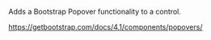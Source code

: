 Adds a Bootstrap Popover functionality to a control.

<https://getbootstrap.com/docs/4.1/components/popovers/>